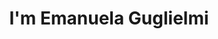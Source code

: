 ---
title : "I'm Emanuela Guglielmi"
# full screen navigation
first_name : "Emanuela"
last_name : "Guglielmi"
bg_image : "images/backgrounds/full-nav-bg.jpg"
# animated text loop
occupations:
- "PhD Student"
- "Recommender systems for video game developers"
#- "Database Manager"

# slider background image loop
slider_images:
- "images/slider/slider-1.jpg"
- "images/slider/slider-2.jpg"
#- "images/slider/slider-3.jpg"

# button
button:
  enable : true
  label : "HIRE ME"
  link : "#contact"


# custom style
custom_class: "" 
custom_attributes: "" 
custom_css: ""

---